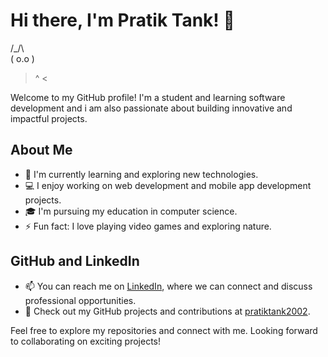 # Hi there, I'm Pratik Tank! 👋
 /\_/\  
( o.o )
 > ^ <


Welcome to my GitHub profile! I'm a student and learning software development and i am also passionate about building innovative and impactful projects. 

## About Me

- 🌱 I'm currently learning and exploring new technologies.
- 💻 I enjoy working on web development and mobile app development projects.
- 🎓 I'm pursuing my education in computer science.
- ⚡ Fun fact: I love playing video games and exploring nature.

## GitHub and LinkedIn

- 📫 You can reach me on [LinkedIn](https://www.linkedin.com/search/results/all/?fetchDeterministicClustersOnly=true&heroEntityKey=urn%3Ali%3Afsd_profile%3AACoAADz8VhYB892xbMPZs4X1pJQuY0eVakalmjw&keywords=pratik%20tank&origin=RICH_QUERY_TYPEAHEAD_HISTORY&position=0&searchId=1847d302-eeb6-4667-a4b4-1a01f1a3a76f&sid=Kov), where we can connect and discuss professional opportunities.
- 🐙 Check out my GitHub projects and contributions at [pratiktank2002](https://github.com/pratiktank2002).

Feel free to explore my repositories and connect with me. Looking forward to collaborating on exciting projects!


